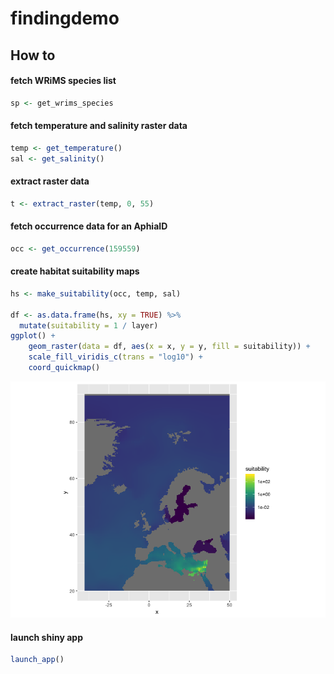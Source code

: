# findingdemo

## How to
#### fetch WRiMS species list

```r
sp <- get_wrims_species
```

#### fetch temperature and salinity raster data

```r
temp <- get_temperature()
sal <- get_salinity()
```

#### extract raster data

```r
t <- extract_raster(temp, 0, 55)
```

#### fetch occurrence data for an AphiaID

```r
occ <- get_occurrence(159559)
```

#### create habitat suitability maps

```r
hs <- make_suitability(occ, temp, sal)

df <- as.data.frame(hs, xy = TRUE) %>%
  mutate(suitability = 1 / layer)
ggplot() +
    geom_raster(data = df, aes(x = x, y = y, fill = suitability)) +
    scale_fill_viridis_c(trans = "log10") +
    coord_quickmap()
```

![suitability](suitability.png)

#### launch shiny app

```r
launch_app()
```
